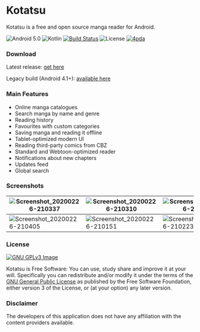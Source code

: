 # Kotatsu 

Kotatsu is a free and open source manga reader for Android.

![Android 5.0](https://img.shields.io/badge/android-5.0+-brightgreen) ![Kotlin](https://img.shields.io/github/languages/top/nv95/Kotatsu) [![Build Status](https://travis-ci.org/nv95/Kotatsu.svg?branch=master)](https://travis-ci.org/nv95/Kotatsu) ![License](https://img.shields.io/github/license/nv95/Kotatsu) [![4pda](https://img.shields.io/badge/discuss-4pda-2982CC)](http://4pda.ru/forum/index.php?showtopic=697669)

### Download

Latest release: [get here](https://github.com/nv95/Kotatsu/releases/latest)

Legacy build (Android 4.1+): [available here](https://github.com/nv95/Kotatsu/releases/tag/v0.4-legacy)

### Main Features

* Online manga catalogues
* Search manga by name and genre
* Reading history
* Favourites with custom categories
* Saving manga and reading it offline
* Tablet-optimized modern UI
* Reading third-party comics from CBZ
* Standard and Webtoon-optimized reader
* Notifications about new chapters
* Updates feed
* Global search

### Screenshots

| ![Screenshot_20200226-210337](https://user-images.githubusercontent.com/8948226/80315102-3478db00-87fe-11ea-9ce8-4bbd1c254b2b.png) | ![Screenshot_20200226-210310](https://user-images.githubusercontent.com/8948226/80315110-3f337000-87fe-11ea-95df-944c196b6667.png) | ![Screenshot_20200226-210232](https://user-images.githubusercontent.com/8948226/80315121-49ee0500-87fe-11ea-8d9b-537a041bbf2f.png) |
|---|---|---|
| ![Screenshot_20200226-210405](https://user-images.githubusercontent.com/8948226/80315130-55d9c700-87fe-11ea-8350-2c8452906eb7.png)  | ![Screenshot_20200226-210151](https://user-images.githubusercontent.com/8948226/80315135-612cf280-87fe-11ea-984c-aa18567d5bbc.png) | ![Screenshot_20200226-210223](https://user-images.githubusercontent.com/8948226/80315146-6be78780-87fe-11ea-8439-ca1ca578172b.png) |

### License
[![GNU GPLv3 Image](https://www.gnu.org/graphics/gplv3-127x51.png)](http://www.gnu.org/licenses/gpl-3.0.en.html)  

Kotatsu is Free Software: You can use, study share and improve it at your
will. Specifically you can redistribute and/or modify it under the terms of the
[GNU General Public License](https://www.gnu.org/licenses/gpl.html) as
published by the Free Software Foundation, either version 3 of the License, or
(at your option) any later version.  

### Disclaimer

The developers of this application does not have any affiliation with the content providers available.
